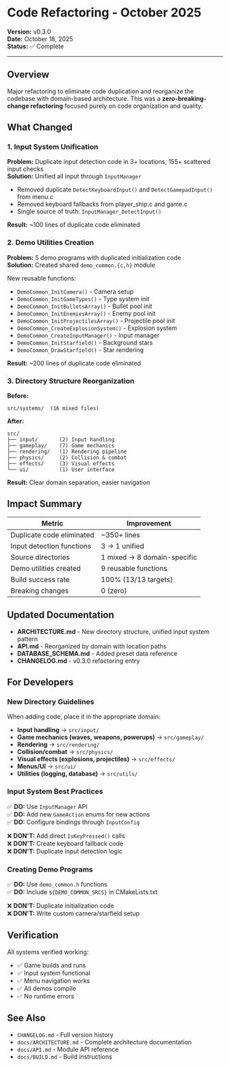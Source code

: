 # Code Refactoring - October 2025

**Version:** v0.3.0  
**Date:** October 18, 2025  
**Status:** ✅ Complete

---

## Overview

Major refactoring to eliminate code duplication and reorganize the codebase with domain-based architecture. This was a **zero-breaking-change refactoring** focused purely on code organization and quality.

## What Changed

### 1. Input System Unification

**Problem:** Duplicate input detection code in 3+ locations, 155+ scattered input checks  
**Solution:** Unified all input through `InputManager`

- Removed duplicate `DetectKeyboardInput()` and `DetectGamepadInput()` from menu.c
- Removed keyboard fallbacks from player_ship.c and game.c  
- Single source of truth: `InputManager_DetectInput()`

**Result:** ~100 lines of duplicate code eliminated

### 2. Demo Utilities Creation

**Problem:** 5 demo programs with duplicated initialization code  
**Solution:** Created shared `demo_common.{c,h}` module

New reusable functions:
- `DemoCommon_InitCamera()` - Camera setup
- `DemoCommon_InitGameTypes()` - Type system init
- `DemoCommon_InitBulletsArray()` - Bullet pool init
- `DemoCommon_InitEnemiesArray()` - Enemy pool init
- `DemoCommon_InitProjectilesArray()` - Projectile pool init
- `DemoCommon_CreateExplosionSystem()` - Explosion system
- `DemoCommon_CreateInputManager()` - Input manager
- `DemoCommon_InitStarfield()` - Background stars
- `DemoCommon_DrawStarfield()` - Star rendering

**Result:** ~200 lines of duplicate code eliminated

### 3. Directory Structure Reorganization

**Before:**
```
src/systems/  (16 mixed files)
```

**After:**
```
src/
├── input/       (2) Input handling
├── gameplay/    (7) Game mechanics  
├── rendering/   (1) Rendering pipeline
├── physics/     (2) Collision & combat
├── effects/     (3) Visual effects
└── ui/          (1) User interface
```

**Result:** Clear domain separation, easier navigation

## Impact Summary

| Metric | Improvement |
|--------|-------------|
| Duplicate code eliminated | ~350+ lines |
| Input detection functions | 3 → 1 unified |
| Source directories | 1 mixed → 8 domain-specific |
| Demo utilities created | 9 reusable functions |
| Build success rate | 100% (13/13 targets) |
| Breaking changes | 0 (zero) |

## Updated Documentation

- **ARCHITECTURE.md** - New directory structure, unified input system pattern
- **API.md** - Reorganized by domain with location paths
- **DATABASE_SCHEMA.md** - Added preset data reference
- **CHANGELOG.md** - v0.3.0 refactoring entry

## For Developers

### New Directory Guidelines

When adding code, place it in the appropriate domain:

- **Input handling** → `src/input/`
- **Game mechanics (waves, weapons, powerups)** → `src/gameplay/`  
- **Rendering** → `src/rendering/`
- **Collision/combat** → `src/physics/`
- **Visual effects (explosions, projectiles)** → `src/effects/`
- **Menus/UI** → `src/ui/`
- **Utilities (logging, database)** → `src/utils/`

### Input System Best Practices

✅ **DO:** Use `InputManager` API  
✅ **DO:** Add new `GameAction` enums for new actions  
✅ **DO:** Configure bindings through `InputConfig`  

❌ **DON'T:** Add direct `IsKeyPressed()` calls  
❌ **DON'T:** Create keyboard fallback code  
❌ **DON'T:** Duplicate input detection logic  

### Creating Demo Programs

✅ **DO:** Use `demo_common.h` functions  
✅ **DO:** Include `${DEMO_COMMON_SRCS}` in CMakeLists.txt  

❌ **DON'T:** Duplicate initialization code  
❌ **DON'T:** Write custom camera/starfield setup  

## Verification

All systems verified working:
- ✅ Game builds and runs
- ✅ Input system functional  
- ✅ Menu navigation works
- ✅ All demos compile
- ✅ No runtime errors

## See Also

- `CHANGELOG.md` - Full version history
- `docs/ARCHITECTURE.md` - Complete architecture documentation
- `docs/API.md` - Module API reference
- `docs/BUILD.md` - Build instructions

